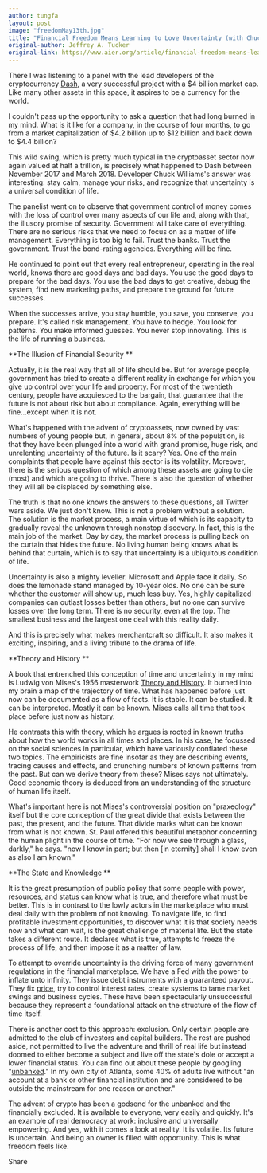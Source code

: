 ```yaml
---
author: tungfa
layout: post
image: "freedomMay13th.jpg"
title: "Financial Freedom Means Learning to Love Uncertainty (with Chuck Williams from Dash)"
original-author: Jeffrey A. Tucker 
original-link: https://www.aier.org/article/financial-freedom-means-learning-love-uncertainty
---
```




There I was listening to a panel with the lead developers of the cryptocurrency [Dash](https://coinmarketcap.com/currencies/dash/), a very successful project with a $4 billion market cap. Like many other assets in this space, it aspires to be a currency for the world.

I couldn't pass up the opportunity to ask a question that had long burned in my mind. What is it like for a company, in the course of four months, to go from a market capitalization of $4.2 billion up to $12 billion and back down to $4.4 billion? 

This wild swing, which is pretty much typical in the cryptoasset sector now again valued at half a trillion, is precisely what happened to Dash between November 2017 and March 2018. Developer Chuck Williams's answer was interesting: stay calm, manage your risks, and recognize that uncertainty is a universal condition of life. 

The panelist went on to observe that government control of money comes with the loss of control over many aspects of our life and, along with that, the illusory promise of security. Government will take care of everything. There are no serious risks that we need to focus on as a matter of life management. Everything is too big to fail. Trust the banks. Trust the government. Trust the bond-rating agencies. Everything will be fine. 

He continued to point out that every real entrepreneur, operating in the real world, knows there are good days and bad days. You use the good days to prepare for the bad days. You use the bad days to get creative, debug the system, find new marketing paths, and prepare the ground for future successes. 

When the successes arrive, you stay humble, you save, you conserve, you prepare. It's called risk management. You have to hedge. You look for patterns. You make informed guesses. You never stop innovating. This is the life of running a business. 

**The Illusion of Financial Security **

Actually, it is the real way that all of life should be. But for average people, government has tried to create a different reality in exchange for which you give up control over your life and property. For most of the twentieth century, people have acquiesced to the bargain, that guarantee that the future is not about risk but about compliance. Again, everything will be fine...except when it is not. 

What's happened with the advent of cryptoassets, now owned by vast numbers of young people but, in general, about 8% of the population, is that they have been plunged into a world with grand promise, huge risk, and unrelenting uncertainty of the future. Is it scary? Yes. One of the main complaints that people have against this sector is its volatility. Moreover, there is the serious question of which among these assets are going to die (most) and which are going to thrive. There is also the question of whether they will all be displaced by something else. 

The truth is that no one knows the answers to these questions, all Twitter wars aside. We just don't know. This is not a problem without a solution. The solution is the market process, a main virtue of which is its capacity to gradually reveal the unknown through nonstop discovery. In fact, this is the main job of the market. Day by day, the market process is pulling back on the curtain that hides the future. No living human being knows what is behind that curtain, which is to say that uncertainty is a ubiquitous condition of life. 

Uncertainty is also a mighty leveller. Microsoft and Apple face it daily. So does the lemonade stand managed by 10-year olds. No one can be sure whether the customer will show up, much less buy. Yes, highly capitalized companies can outlast losses better than others, but no one can survive losses over the long term. There is no security, even at the top. The smallest business and the largest one deal with this reality daily. 

And this is precisely what makes merchantcraft so difficult. It also makes it exciting, inspiring, and a living tribute to the drama of life. 

**Theory and History **

A book that entrenched this conception of time and uncertainty in my mind is Ludwig von Mises's 1956 masterwork [Theory and History](https://www.amazon.com/Theory-History-Interpretation-Economic-Evolution/dp/1933550198). It burned into my brain a map of the trajectory of time. What has happened before just now can be documented as a flow of facts. It is stable. It can be studied. It can be interpreted. Mostly it can be known. Mises calls all time that took place before just now as history.

He contrasts this with theory, which he argues is rooted in known truths about how the world works in all times and places. In his case, he focussed on the social sciences in particular, which have variously conflated these two topics. The empiricists are fine insofar as they are describing events, tracing causes and effects, and crunching numbers of known patterns from the past. But can we derive theory from these? Mises says not ultimately. Good economic theory is deduced from an understanding of the structure of human life itself. 

What's important here is not Mises's controversial position on "praxeology" itself but the core conception of the great divide that exists between the past, the present, and the future. That divide marks what can be known from what is not known. St. Paul offered this beautiful metaphor concerning the human plight in the course of time. "For now we see through a glass, darkly," he says. "now I know in part; but then [in eternity] shall I know even as also I am known."

**The State and Knowledge **

It is the great presumption of public policy that some people with power, resources, and status can know what is true, and therefore what must be better. This is in contrast to the lowly actors in the marketplace who must deal daily with the problem of not knowing. To navigate life, to find profitable investment opportunities, to discover what it is that society needs now and what can wait, is the great challenge of material life. But the state takes a different route. It declares what is true, attempts to freeze the process of life, and then impose it as a matter of law. 

To attempt to override uncertainty is the driving force of many government regulations in the financial marketplace. We have a Fed with the power to inflate unto infinity. They issue debt instruments with a guaranteed payout. They fix [price](https://www.aier.org/article/what-price), try to control interest rates, create systems to tame market swings and business cycles. These have been spectacularly unsuccessful because they represent a foundational attack on the structure of the flow of time itself.

There is another cost to this approach: exclusion. Only certain people are admitted to the club of investors and capital builders. The rest are pushed aside, not permitted to live the adventure and thrill of real life but instead doomed to either become a subject and live off the state's dole or accept a lower financial status. You can find out about these people by googling "[unbanked](https://en.wikipedia.org/wiki/Unbanked)." In my own city of Atlanta, some 40% of adults live without "an account at a bank or other financial institution and are considered to be outside the mainstream for one reason or another."

The advent of crypto has been a godsend for the unbanked and the financially excluded. It is available to everyone, very easily and quickly. It's an example of real democracy at work: inclusive and universally empowering. And yes, with it comes a look at reality. It is volatile. Its future is uncertain. And being an owner is filled with opportunity. This is what freedom feels like. 

Share